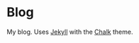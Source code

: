 # Blog 

My blog. Uses [Jekyll](https://jekyllrb.com/) with the [Chalk](https://github.com/nielsenramon/chalk) theme.
